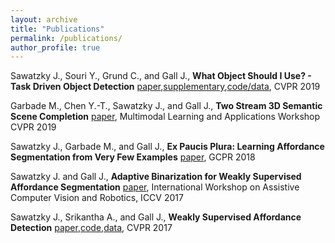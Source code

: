 ```yaml
---
layout: archive
title: "Publications"
permalink: /publications/
author_profile: true
---
```


Sawatzky J., Souri Y., Grund C., and Gall J., **What Object Should I Use? - Task Driven Object Detection**
[paper](https://pages.iai.uni-bonn.de/gall_juergen/download/jgall_tasksCOCO_cvpr19.pdf),[supplementary](https://pages.iai.uni-bonn.de/gall_juergen/download/jgall_tasksCOCO_cvpr19_suppl.pdf),[code/data](https://coco-tasks.github.io/),
CVPR 2019

Garbade M., Chen Y.-T., Sawatzky J., and Gall J., **Two Stream 3D Semantic Scene Completion** 
[paper](https://pages.iai.uni-bonn.de/gall_juergen/download/jgall_scenecomplete_mula19.pdf), 
Multimodal Learning and Applications Workshop CVPR 2019

Sawatzky J., Garbade M., and Gall J., **Ex Paucis Plura: Learning Affordance Segmentation from Very Few Examples**
[paper](https://pages.iai.uni-bonn.de/gall_juergen/download/jgall_affordance_gcpr18.pdf),
GCPR 2018

Sawatzky J. and Gall J., **Adaptive Binarization for Weakly Supervised Affordance Segmentation**
[paper](https://pages.iai.uni-bonn.de/gall_juergen/download/jgall_weakaffordance_acvr17.pdf),
International Workshop on Assistive Computer Vision and Robotics, ICCV 2017

Sawatzky J., Srikantha A., and Gall J., **Weakly Supervised Affordance Detection**
[paper](https://pages.iai.uni-bonn.de/gall_juergen/download/jgall_affordancedetection_cvpr17.pdf),[code](https://github.com/ykztawas/Weakly-Supervised-Affordance-Detection),[data](https://zenodo.org/record/495570),
CVPR 2017


